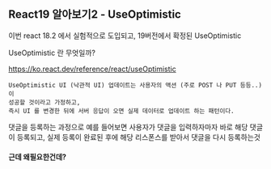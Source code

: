 ## React19 알아보기2 - UseOptimistic

이번 react 18.2 에서 실험적으로 도입되고, 19버전에서 확정된 UseOptimistic 

UseOptimistic 란 무엇일까?

https://ko.react.dev/reference/react/useOptimistic

    UseOptimistic UI (낙관적 UI) 업데이트는 사용자의 액션 (주로 POST 나 PUT 등등..) 이 
    성공할 것이라고 가정하고,
    즉시 UI 를 변경한 뒤에 서버 응답이 오면 실제 데이터로 업데이트 하는 패턴이다. 

댓글을 등록하는 과정으로 예를 들어보면 사용자가 댓글을 입력하자마자
바로 해당 댓글이 등록되고,  실제 등록이 완료된 후에 해당 리스폰스를 받아서 댓글을 다시 등록하는것 

#### 근데 왜필요한건데?